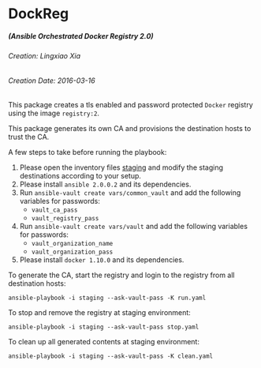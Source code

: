 DockReg
================================================================================
##### (Ansible Orchestrated Docker Registry 2.0)

###### Creation: Lingxiao Xia
###### Creation Date: 2016-03-16

This package creates a tls enabled and password protected `Docker` registry using the image `registry:2`. 

This package generates its own CA and provisions the destination hosts to trust the CA.

A few steps to take before running the playbook:

1. Please open the inventory files [staging](staging) and modify the staging destinations according to your setup.
2. Please install `ansible 2.0.0.2` and its dependencies.
3. Run `ansible-vault create vars/common_vault` and add the following variables for passwords:
    * `vault_ca_pass`
    * `vault_registry_pass`
4. Run `ansible-vault create vars/vault` and add the following variables for passwords:
    * `vault_organization_name`
    * `vault_organization_pass`
5. Please install `docker 1.10.0` and its dependencies.

To generate the CA, start the registry and login to the registry from all destination hosts:
```
ansible-playbook -i staging --ask-vault-pass -K run.yaml
```

To stop and remove the registry at staging environment:
```
ansible-playbook -i staging --ask-vault-pass stop.yaml
```

To clean up all generated contents at staging environment:
```
ansible-playbook -i staging --ask-vault-pass -K clean.yaml
```

